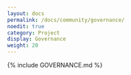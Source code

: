 ```yaml
---
layout: docs
permalink: /docs/community/governance/
noedit: true
category: Project
display: Governance
weight: 20
---
```


{% include GOVERNANCE.md %}
